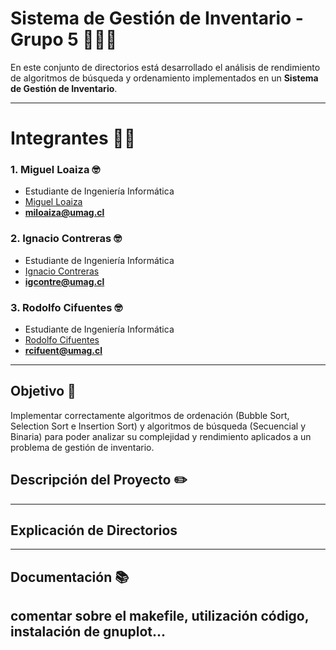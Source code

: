 # Sistema de Gestión de Inventario - Grupo 5 🧍🧍‍♀️

En este conjunto de directorios está desarrollado el análisis de rendimiento de algoritmos de búsqueda y ordenamiento implementados en un **Sistema de Gestión de Inventario**.

---

# Integrantes 👨‍💻

### 1. Miguel Loaiza 🤓
- Estudiante de Ingeniería Informática
- [Miguel Loaiza](https://github.com/EhMigueh)
- **miloaiza@umag.cl**

### 2. Ignacio Contreras 🤓
- Estudiante de Ingeniería Informática
- [Ignacio Contreras](https://github.com/Dysnomia9)
- **igcontre@umag.cl**

### 3. Rodolfo Cifuentes 🤓
- Estudiante de Ingeniería Informática
- [Rodolfo Cifuentes](https://github.com/Fitooooooooo)
- **rcifuent@umag.cl**

---

## Objetivo 🎯

Implementar correctamente algoritmos de ordenación (Bubble Sort, Selection Sort e Insertion Sort) y algoritmos de búsqueda (Secuencial y Binaria) para poder analizar su complejidad y rendimiento aplicados a un problema de gestión de inventario.

## Descripción del Proyecto ✏️



---

## Explicación de Directorios



---

## Documentación 📚


## comentar sobre el makefile, utilización código, instalación de gnuplot...